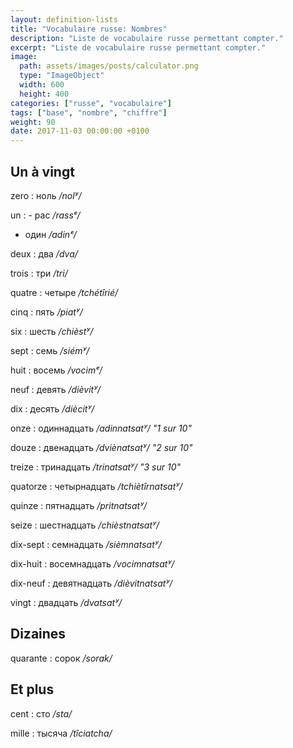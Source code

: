```yaml
---
layout: definition-lists
title: "Vocabulaire russe: Nombres"
description: "Liste de vocabulaire russe permettant compter."
excerpt: "Liste de vocabulaire russe permettant compter."
image:
  path: assets/images/posts/calculator.png
  type: "ImageObject"
  width: 600
  height: 400
categories: ["russe", "vocabulaire"]
tags: ["base", "nombre", "chiffre"]
weight: 90
date: 2017-11-03 00:00:00 +0100
---
```


## Un à vingt

zero
: ноль
*/nolʸ/*

un
: - рас
  */rassᵉ/*

  - один
  */adinᵉ/*

deux
: два
*/dva/*

trois
: три
*/tri/*

quatre
: четыре
*/tchétîrié/*

cinq
: пять
*/piatʸ/*

six
: шесть
*/chièstʸ/*

sept
: семь
*/siémʸ/*

huit
: восемь
*/vocimᵉ/*

neuf
: девять
*/dièvitʸ/*

dix
: десять
*/diècitʸ/*

onze
: одиннадцать
*/adinnatsatʸ/ "1 sur 10"*

douze
: двенадцать
*/dviènatsatʸ/ "2 sur 10"*

treize
: тринадцать
*/trinatsatʸ/ "3 sur 10"*

quatorze
: четырнадцать
*/tchiètîrnatsatʸ/*

quinze
: пятнадцать
*/pritnatsatʸ/*

seize
: шестнадцать
*/chièstnatsatʸ/*

dix-sept
: семнадцать
*/sièmnatsatʸ/*

dix-huit
: восемнадцать
*/vocimnatsatʸ/*

dix-neuf
: девятнадцать
*/dièvitnatsatʸ/*

vingt
: двадцать
*/dvatsatʸ/*


## Dizaines

quarante
: сорок
*/sorak/*


## Et plus

cent
: сто
*/sta/*

mille
: тысяча
*/tîciatcha/*
